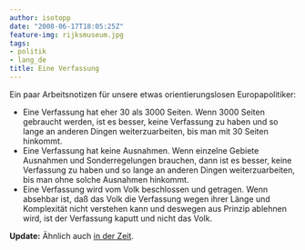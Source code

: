 ```yaml
---
author: isotopp
date: "2008-06-17T18:05:25Z"
feature-img: rijksmuseum.jpg
tags:
- politik
- lang_de
title: Eine Verfassung
---
```


Ein paar Arbeitsnotizen für unsere etwas orientierungslosen Europapolitiker:

- Eine Verfassung hat eher 30 als 3000 Seiten. Wenn 3000 Seiten gebraucht werden, ist es besser, keine Verfassung zu haben und so lange an anderen Dingen weiterzuarbeiten, bis man mit 30 Seiten hinkommt.
- Eine Verfassung hat keine Ausnahmen. Wenn einzelne Gebiete Ausnahmen und Sonderregelungen brauchen, dann ist es besser, keine Verfassung zu haben und so lange an anderen Dingen weiterzuarbeiten, bis man ohne solche Ausnahmen hinkommt.
- Eine Verfassung wird vom Volk beschlossen und getragen. Wenn absehbar ist, daß das Volk die Verfassung wegen ihrer Länge und Komplexität nicht verstehen kann und deswegen aus Prinzip ablehnen wird, ist der Verfassung kaputt und nicht das Volk.

**Update:** Ähnlich auch
[in der Zeit](http://blog.zeit.de/bittner-blog/2008/06/23/warum-die-iren-nein-gesagt-haben_89).
